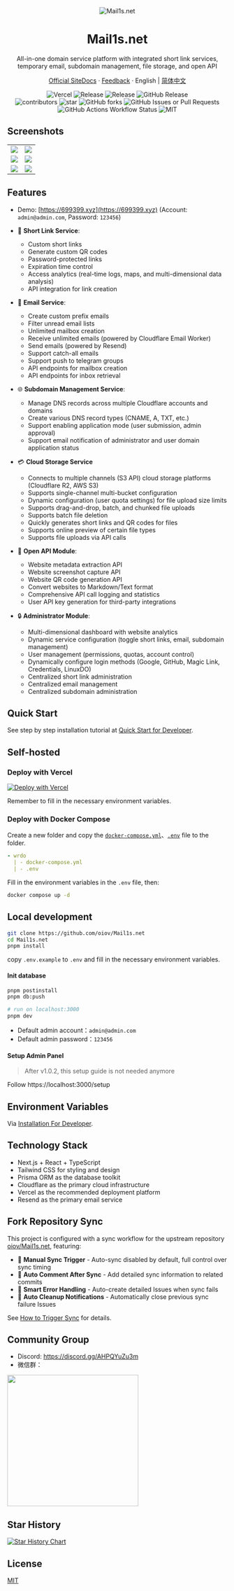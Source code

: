<div align="center">
  <img src="https://Mail1s.net/_static/images/x-preview.png" alt="Mail1s.net" >
  <h1>Mail1s.net</h1>
  <p>All-in-one domain service platform with integrated short link services, temporary email, subdomain management, file storage, and open API</p>
  <p><a href="https://Mail1s.net">Official Site</a><a href="https://Mail1s.net/docs/developer">Docs</a> · <a href="https://Mail1s.net/feedback">Feedback</a> · English | <a href="/README.md">简体中文</a></p>
  <img alt="Vercel" src="https://img.shields.io/badge/vercel-online-55b467?labelColor=black&logo=vercel&style=flat-square">
  <img alt="Release" src="https://img.shields.io/github/actions/workflow/status/oiov/Mail1s.net/docker-build-push.yml?label=release&labelColor=black&logo=githubactions&logoColor=white&style=flat-square">
  <img alt="Release" src="https://img.shields.io/github/release-date/oiov/Mail1s.net?labelColor=black&style=flat-square">
  <img alt="GitHub Release" src="https://img.shields.io/github/v/release/oiov/Mail1s.net?style=flat-square&label=latest"><br>
  <img src="https://img.shields.io/github/contributors/oiov/Mail1s.net?color=c4f042&labelColor=black&style=flat-square" alt="contributors"/>
  <img src="https://img.shields.io/github/stars/oiov/Mail1s.net.svg?logo=github&style=flat-square" alt="star"/>
  <img alt="GitHub forks" src="https://img.shields.io/github/forks/oiov/Mail1s.net?style=flat-square">
  <img alt="GitHub Issues or Pull Requests" src="https://img.shields.io/github/issues/oiov/Mail1s.net?style=flat-square"> <br>
  <img alt="GitHub Actions Workflow Status" src="https://img.shields.io/github/actions/workflow/status/oiov/Mail1s.net/docker-build-push.yml?style=flat-square">
	<img src="https://img.shields.io/github/license/oiov/Mail1s.net?style=flat-square" alt="MIT"/>
</div>

## Screenshots

<table>
  <tr>
    <td><img src="https://Mail1s.net/_static/images/light-preview.png" /></td>
    <td><img src="https://Mail1s.net/_static/images/example_02.png" /></td>
  </tr>
  <tr>
    <td><img src="https://Mail1s.net/_static/images/example_01.png" /></td>
    <td><img src="https://Mail1s.net/_static/images/realtime-globe.png" /></td>
  </tr>
  <tr>
    <td><img src="https://Mail1s.net/_static/images/example_03.png" /></td>
    <td><img src="https://Mail1s.net/_static/images/domains.png" /></td>
  </tr>
</table>

## Features

- Demo: [https://699399.xyz](https://699399.xyz) (Account: `admin@admin.com`, Password: `123456`)

- 🔗 **Short Link Service**:
  - Custom short links
  - Generate custom QR codes
  - Password-protected links
  - Expiration time control
  - Access analytics (real-time logs, maps, and multi-dimensional data analysis)
  - API integration for link creation

- 📮 **Email Service**:
  - Create custom prefix emails
  - Filter unread email lists
  - Unlimited mailbox creation
  - Receive unlimited emails (powered by Cloudflare Email Worker)
  - Send emails (powered by Resend)
  - Support catch-all emails
  - Support push to telegram groups
  - API endpoints for mailbox creation
  - API endpoints for inbox retrieval

- 🌐 **Subdomain Management Service**:
  - Manage DNS records across multiple Cloudflare accounts and domains
  - Create various DNS record types (CNAME, A, TXT, etc.)
  - Support enabling application mode (user submission, admin approval)
  - Support email notification of administrator and user domain application status

- 💳 **Cloud Storage Service**
  - Connects to multiple channels (S3 API) cloud storage platforms (Cloudflare R2, AWS S3)
  - Supports single-channel multi-bucket configuration
  - Dynamic configuration (user quota settings) for file upload size limits
  - Supports drag-and-drop, batch, and chunked file uploads
  - Supports batch file deletion
  - Quickly generates short links and QR codes for files
  - Supports online preview of certain file types
  - Supports file uploads via API calls

- 📡 **Open API Module**:
  - Website metadata extraction API
  - Website screenshot capture API
  - Website QR code generation API
  - Convert websites to Markdown/Text format
  - Comprehensive API call logging and statistics
  - User API key generation for third-party integrations
  
- 🔒 **Administrator Module**:
  - Multi-dimensional dashboard with website analytics
  - Dynamic service configuration (toggle short links, email, subdomain management)
  - User management (permissions, quotas, account control)
  - Dynamically configure login methods (Google, GitHub, Magic Link, Credentials, LinuxDO)
  - Centralized short link administration
  - Centralized email management
  - Centralized subdomain administration

## Quick Start

See step by step installation tutorial at [Quick Start for Developer](https://Mail1s.net/docs/developer/quick-start).

## Self-hosted

### Deploy with Vercel

[![Deploy with Vercel](https://vercel.com/button)](https://vercel.com/new/clone?repository-url=https://github.com/oiov/Mail1s.net.git&project-name=wrdo)

Remember to fill in the necessary environment variables.

### Deploy with Docker Compose

Create a new folder and copy the [`docker-compose.yml`](https://github.com/oiov/Mail1s.net/blob/main/docker-compose.yml)、[`.env`](https://github.com/oiov/Mail1s.net/blob/main/.env.example) file to the folder.

```yml
- wrdo
  | - docker-compose.yml
  | - .env
```

Fill in the environment variables in the `.env` file, then: 

```bash
docker compose up -d
```

## Local development

```bash
git clone https://github.com/oiov/Mail1s.net
cd Mail1s.net
pnpm install
```

copy `.env.example` to `.env` and fill in the necessary environment variables.

#### Init database

```bash
pnpm postinstall
pnpm db:push
```

```bash
# run on localhost:3000
pnpm dev
```

- Default admin account：`admin@admin.com`
- Default admin password：`123456`

#### Setup Admin Panel

> After v1.0.2, this setup guide is not needed anymore

Follow https://localhost:3000/setup


## Environment Variables

Via [Installation For Developer](https://Mail1s.net/docs/developer).

## Technology Stack

- Next.js + React + TypeScript
- Tailwind CSS for styling and design
- Prisma ORM as the database toolkit
- Cloudflare as the primary cloud infrastructure
- Vercel as the recommended deployment platform
- Resend as the primary email service

## Fork Repository Sync

This project is configured with a sync workflow for the upstream repository [oiov/Mail1s.net](https://github.com/oiov/Mail1s.net), featuring:

- 🔄 **Manual Sync Trigger** - Auto-sync disabled by default, full control over sync timing
- 💬 **Auto Comment After Sync** - Add detailed sync information to related commits
- 🚨 **Smart Error Handling** - Auto-create detailed Issues when sync fails
- 🧹 **Auto Cleanup Notifications** - Automatically close previous sync failure Issues

See [How to Trigger Sync](https://Mail1s.net/docs/developer/sync) for details.

## Community Group

- Discord: https://discord.gg/AHPQYuZu3m
- 微信群：

<img width="300" src="https://Mail1s.net/s/group" />

## Star History

<a href="https://star-history.com/#oiov/Mail1s.net&Date">
 <picture>
   <source media="(prefers-color-scheme: dark)" srcset="https://api.star-history.com/svg?repos=oiov/Mail1s.net&type=Date&theme=dark" />
   <source media="(prefers-color-scheme: light)" srcset="https://api.star-history.com/svg?repos=oiov/Mail1s.net&type=Date" />
   <img alt="Star History Chart" src="https://api.star-history.com/svg?repos=oiov/Mail1s.net&type=Date" />
 </picture>
</a>

## License

[MIT](/LICENSE.md)